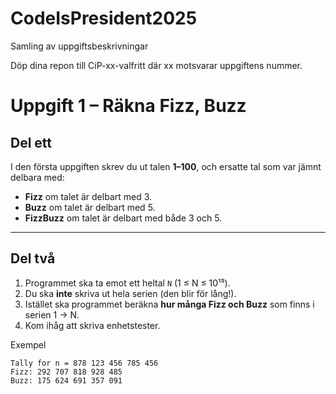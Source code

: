 # CodeIsPresident2025
Samling av uppgiftsbeskrivningar

Döp dina repon till CiP-xx-valfritt där xx motsvarar uppgiftens nummer.


# Uppgift 1 – Räkna Fizz, Buzz
## Del ett
I den första uppgiften skrev du ut talen **1–100**, och ersatte tal som var jämnt delbara med:
 
- **Fizz** om talet är delbart med 3.
- **Buzz** om talet är delbart med 5.
- **FizzBuzz** om talet är delbart med både 3 och 5.
 
---
 
## Del två
 
1. Programmet ska ta emot ett heltal `N` (1 ≤ N ≤ 10¹⁵).  
2. Du ska **inte** skriva ut hela serien (den blir för lång!).  
3. Istället ska programmet beräkna **hur många Fizz och Buzz** som finns i serien 1 → N.
4. Kom ihåg att skriva enhetstester.

Exempel
```
Tally for n = 878 123 456 785 456
Fizz: 292 707 818 928 485
Buzz: 175 624 691 357 091
```
